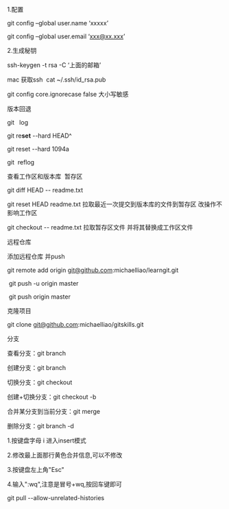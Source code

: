 1.配置 

  

git config –global user.name ‘xxxxx’ 

git config –global user.email ‘xxx@xx.xxx’

2.生成秘钥 

ssh-keygen -t rsa -C ‘上面的邮箱’

mac 获取ssh  cat ~/.ssh/id_rsa.pub

git config core.ignorecase false 大小写敏感

版本回退

git   log

git re**set** --hard HEAD^

git reset --hard 1094a

git  reflog

查看工作区和版本库  暂存区

git diff HEAD -- readme.txt

git reset HEAD readme.txt 拉取最近一次提交到版本库的文件到暂存区 改操作不影响工作区

git checkout -- readme.txt 拉取暂存区文件 并将其替换成工作区文件

远程仓库

添加远程仓库 并push

 git remote add origin git@github.com:michaelliao/learngit.git

 git push -u origin master

 git push origin master

克隆项目 

git clone git@github.com:michaelliao/gitskills.git

分支

查看分支：git branch

创建分支：git branch <name>

切换分支：git checkout <name>

创建+切换分支：git checkout -b <name>

合并某分支到当前分支：git merge <name>

删除分支：git branch -d <name>

1.按键盘字母 i 进入insert模式

2.修改最上面那行黄色合并信息,可以不修改

3.按键盘左上角"Esc"

4.输入":wq",注意是冒号+wq,按回车键即可

git pull --allow-unrelated-histories